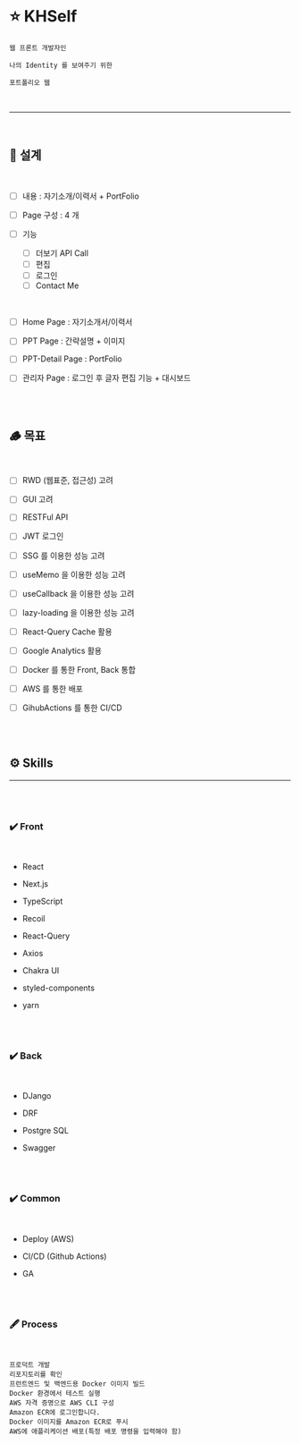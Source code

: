 # ⭐ KHSelf

```
웹 프론트 개발자인

나의 Identity 를 보여주기 위한

포트폴리오 웹
```

<br>

---

<br>

## 🐾 설계

<br>

- [ ] 내용 : 자기소개/이력서 + PortFolio

- [ ] Page 구성 : 4 개

- [ ] 기능
  - [ ] 더보기 API Call
  - [ ] 편집
  - [ ] 로그인
  - [ ] Contact Me

<br>

- [ ] Home Page : 자기소개서/이력서

- [ ] PPT Page : 간략설명 + 이미지

- [ ] PPT-Detail Page : PortFolio

- [ ] 관리자 Page : 로그인 후 글자 편집 기능 + 대시보드

<br>
<br>

## 🪵 목표

<br>

- [ ] RWD (웹표준, 접근성) 고려

- [ ] GUI 고려

- [ ] RESTFul API

- [ ] JWT 로그인

- [ ] SSG 를 이용한 성능 고려

- [ ] useMemo 을 이용한 성능 고려

- [ ] useCallback 을 이용한 성능 고려

- [ ] lazy-loading 을 이용한 성능 고려

- [ ] React-Query Cache 활용

- [ ] Google Analytics 활용

- [ ] Docker 를 통한 Front, Back 통합

- [ ] AWS 를 통한 배포

- [ ] GihubActions 를 통한 CI/CD

<br>
<br>

## ⚙️ Skills

<hr>
<br>
<br>

### ✔️ Front

<br>

- React

- Next.js

- TypeScript

- Recoil

- React-Query

- Axios

- Chakra UI

- styled-components

- yarn

<br>
<br>

### ✔️ Back

<br>

- DJango

- DRF

- Postgre SQL

- Swagger

<br>
<br>

### ✔️ Common

<br>

- Deploy (AWS)

- CI/CD (Github Actions)

- GA

<br>
<br>

### 🖋️ Process

<br>

```
프로덕트 개발
리포지토리를 확인
프런트엔드 및 백엔드용 Docker 이미지 빌드
Docker 환경에서 테스트 실행
AWS 자격 증명으로 AWS CLI 구성
Amazon ECR에 로그인합니다.
Docker 이미지를 Amazon ECR로 푸시
AWS에 애플리케이션 배포(특정 배포 명령을 입력해야 함)
```

